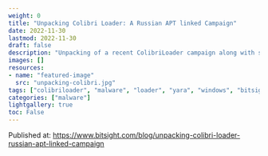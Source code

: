 ```yaml
---
weight: 0
title: "Unpacking Colibri Loader: A Russian APT linked Campaign"
date: 2022-11-30
lastmod: 2022-11-30
draft: false
description: "Unpacking of a recent ColibriLoader campaign along with some YARA rules to detect it."
images: []
resources:
- name: "featured-image"
  src: "unpacking-colibri.jpg"
tags: ["colibriloader", "malware", "loader", "yara", "windows", "bitsight", "reversing"]
categories: ["malware"]
lightgallery: true
toc: False
---
```


Published at: https://www.bitsight.com/blog/unpacking-colibri-loader-russian-apt-linked-campaign